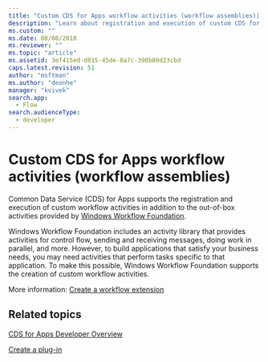 ```yaml
---
title: "Custom CDS for Apps workflow activities (workflow assemblies)| MicrosoftDocs"
description: "Learn about registration and execution of custom CDS for Apps workflow activities in addition to the out-of-box activities provided by Windows Workflow Foundation."
ms.custom: ""
ms.date: 08/08/2018
ms.reviewer: ""
ms.topic: "article"
ms.assetid: 3ef415ed-d815-45de-8a7c-398b80d23cbd
caps.latest.revision: 51
author: "msftman"
ms.author: "deonhe"
manager: "kvivek"
search.app: 
  - Flow
search.audienceType: 
  - developer
---
```

# Custom CDS for Apps workflow activities (workflow assemblies)

Common Data Service (CDS) for Apps supports the registration and execution of custom workflow activities in addition to the out-of-box activities provided by [Windows Workflow Foundation](https://docs.microsoft.com/dotnet/framework/windows-workflow-foundation/). 

Windows Workflow Foundation includes an activity library that provides activities for control flow, sending and receiving messages, doing work in parallel, and more. However, to build applications that satisfy your business needs, you may need activities that perform tasks specific to that application. To make this possible, Windows Workflow Foundation supports the creation of custom workflow activities.

More information: [Create a workflow extension](/powerapps/developer/common-data-service/apply-business-logic-with-code) 
  
## Related topics

[CDS for Apps Developer Overview](/powerapps/developer/common-data-service/overview)
  
[Create a plug-in](/powerapps/developer/common-data-service/apply-business-logic-with-code#create-a-plug-in) 
  

